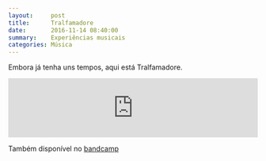 ```yaml
---
layout:     post
title:      Tralfamadore
date:       2016-11-14 08:40:00
summary:    Experiências musicais
categories: Música
---
```


Embora já tenha uns tempos, aqui está Tralfamadore.  

<iframe style="border: 0; width: 100%; height: 120px;" src="https://bandcamp.com/EmbeddedPlayer/album=2073637720/size=large/bgcol=ffffff/linkcol=0687f5/tracklist=false/artwork=small/transparent=true/" seamless><a href="https://jspreis.bandcamp.com/album/tralfamadore">Tralfamadore by João Reis</a></iframe>

Também disponível no [bandcamp](https://jspreis.bandcamp.com/)